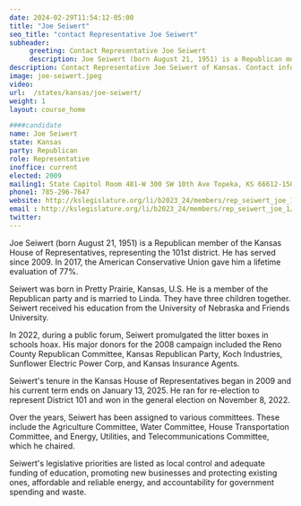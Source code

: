 ```yaml
---
date: 2024-02-29T11:54:12-05:00
title: "Joe Seiwert"
seo_title: "contact Representative Joe Seiwert"
subheader:
     greeting: Contact Representative Joe Seiwert
     description: Joe Seiwert (born August 21, 1951) is a Republican member of the Kansas House of Representatives, representing the 101st district. He has served since 2009. In 2017, the American Conservative Union gave him a lifetime evaluation of 77%.
description: Contact Representative Joe Seiwert of Kansas. Contact information for Joe Seiwert includes email address, phone number, and mailing address.
image: joe-seiwert.jpeg
video:
url:  /states/kansas/joe-seiwert/
weight: 1
layout: course_home

####candidate
name: Joe Seiwert
state: Kansas
party: Republican
role: Representative
inoffice: current
elected: 2009
mailing1: State Capitol Room 481-W 300 SW 10th Ave Topeka, KS 66612-1504
phone1: 785-296-7647
website: http://kslegislature.org/li/b2023_24/members/rep_seiwert_joe_1/
email : http://kslegislature.org/li/b2023_24/members/rep_seiwert_joe_1/
twitter:
---
```


Joe Seiwert (born August 21, 1951) is a Republican member of the Kansas House of Representatives, representing the 101st district. He has served since 2009. In 2017, the American Conservative Union gave him a lifetime evaluation of 77%.

Seiwert was born in Pretty Prairie, Kansas, U.S. He is a member of the Republican party and is married to Linda. They have three children together. Seiwert received his education from the University of Nebraska and Friends University.

In 2022, during a public forum, Seiwert promulgated the litter boxes in schools hoax. His major donors for the 2008 campaign included the Reno County Republican Committee, Kansas Republican Party, Koch Industries, Sunflower Electric Power Corp, and Kansas Insurance Agents.

Seiwert's tenure in the Kansas House of Representatives began in 2009 and his current term ends on January 13, 2025. He ran for re-election to represent District 101 and won in the general election on November 8, 2022.

Over the years, Seiwert has been assigned to various committees. These include the Agriculture Committee, Water Committee, House Transportation Committee, and Energy, Utilities, and Telecommunications Committee, which he chaired.

Seiwert's legislative priorities are listed as local control and adequate funding of education, promoting new businesses and protecting existing ones, affordable and reliable energy, and accountability for government spending and waste.
